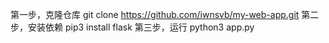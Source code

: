 第一步，克隆仓库 git clone https://github.com/iwnsvb/my-web-app.git
第二步，安装依赖 pip3 install flask
第三步，运行 python3 app.py 
